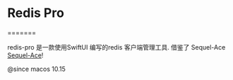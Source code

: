 #  Redis Pro

=======

redis-pro 是一款使用SwiftUI 编写的redis 客户端管理工具.
借鉴了 Sequel-Ace [Sequel-Ace](https://github.com/Sequel-Ace/Sequel-Ace)!


@since macos 10.15
